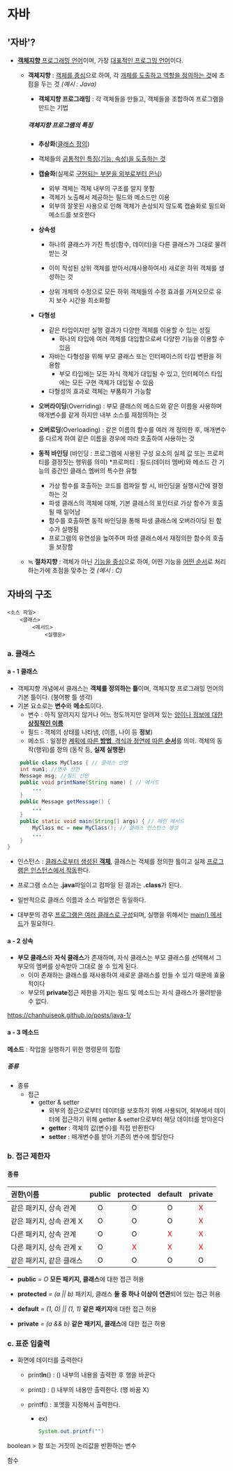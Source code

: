 # 자바



## '자바'?

- <u>**객체지향** 프로그래밍 언어</u>이며, 가장 <u>대표적인 프로그밍 언어</u>이다.

  - **객체지향** : <u>객체를 중심</u>으로 하여, 각 <u>개체를 도출하고 역할을 정의하는 것</u>에 초점을 두는 것 *(예시 : Java)*

    - **객체지향 프로그래밍** : 각 객체들을 만들고, 객체들을 조합하여 프로그램을 만드는 기법

    
    ##### 객체지향 프로그램의 특징
    
    - **추상화**(<u>클래스 정의</u>)
    - 객체들의 <u>공통적인 특징(기능, 속성)을 도출하는 것</u>
    - **캡슐화**(실제로 <u>구현되는 부분을 외부로부터 은닉</u>)
      - 외부 객체는 객체 내부의 구조를 알지 못함
      - 객체가 노출해서 제공하는 필드와 메소드만 이용
      - 외부의 잘못된 사용으로 인해 객체가 손상되지 않도록 캡슐화로 필드와 메소드를 보호한다
    - **상속성**
      - 하나의 클래스가 가진 특성(함수, 데이터)을 다른 클래스가 그대로 물려받는 것
    
      - 이미 작성된 상위 객체를 받아서(재사용하여서) 새로운 하위 객체를 생성하는 것
    
      - 상위 개체의 수정으로 모든 하위 객체들의 수정 효과를 가져오므로 유지 보수 시간을 최소화함
    - **다형성**
      - 같은 타입이지만 실행 결과가 다양한 객체를 이용할 수 있는 성질
        - 하나의 타입에 여러 객체를 대입함으로써 다양한 기능을 이용할 수 있음
      - 자바는 다형성을 위해 부모 클래스 또는 인터페이스의 타입 변환을 허용함
        - 부모 타입에는 모든 자식 객체가 대입될 수 있고, 인터페이스 타입에는 모든 구현 객체가 대입될 수 있음
      - 다형성의 효과로 객체는 부품화가 가능함
    - **오버라이딩**(Overriding) : 부모 클래스의 메소드와 같은 이름을 사용하며 매개변수를 같게 하지만 내부 소스를 재정의하는 것
    - **오버로딩**(Overloading) : 같은 이름의 함수를 여러 개 정의한 후, 매개변수를 다르게 하여 같은 이름을 경우에 따라 호출하여 사용하는 것
    
    
    
    - **동적 바인딩**
      (바인딩 : 프로그램에 사용된 구성 요소의 실제 값 또는 프로퍼티를 결정짓는 행위를 의미)
      *프로퍼티 : 필드(데이터 멤버)와 메소드 간 기능의 중간인 클래스 멤버의 특수한 유형
      - 가상 함수를 호출하는 코드를 컴파일 할 시, 바인딩을 실행시간에 결정하는 것
      - 파생 클래스의 객체에 대해, 기본 클래스의 포인터로 가상 함수가 호출될 때 일어남
      - 함수를 호출하면 동적 바인딩을 통해 파생 클래스에 오버라이딩 된 함수가 실행됨
      - 프로그램의 유연성을 높여주며 파생 클래스에서 재정의한 함수의 호출을 보장함
    
  - ≒ **절차지향** : 객체가 아닌 <u>기능을 중심</u>으로 하여, 어떤 기능을 <u>어떤 순서</u>로 처리하는가에 초점을 맞추는 것 *(예시 : C)*

## 자바의 구조

```
<소스 파일>
	<클래스>
		<메서드>
			<실행문>
```

### a. 클래스

#### a - 1 클래스

- 객체지향 개념에서 클래스는 **객체를 정의하는 틀**이며, 객체지향 프로그래밍 언어의 기본 틀이다. (붕어빵 틀 생각)
- 기본 요소로는 **변수**와 **메소드**이다.
  - 변수 : 아직 알려지지 않거나 어느 정도까지만 알려져 있는 <u>양이나 정보에 대한 **상징적인 이름**</u>
  - 필드 : 객체의 상태를 나타냄, (이름, 나이 등 **정보**) 
  - 메소드 : 일정한 <u>계획에 따른 **방법**, 격식과 정연에 따른 **순서**</u>를 의미. 객체의 동작(행위)를 정의 (동작 등, **실제 실행문**)

```java
	public class MyClass { // 클래스 선언
    int num1; //변수 선언
    Message msg; //필드 선언
    public void printName(String name) { // 메서드
        ...
    }
    public Message getMessage() {
        ...
    }
    public static void main(String[] args) { // 메인 메서드
        MyClass mc = new MyClass(); // 클래스 인스턴스 생성
        ...
    }
}
```

- 인스턴스 : <u>클래스로부터 생성된 **객체**</u>, 클래스는 객체를 정의한 틀이고 실제 <u>프로그램은 인스턴스에서 작동</u>한다.

- 프로그램 소스는 **.java**파일이고 컴파일 된 결과는 **.class**가 된다.
- 일반적으로 클래스 이름과 소스 파일명은 동일하다.
- 대부분의 경우 <u>프로그램은 여러 클래스로 구성</u>되며,  실행을 위해서는 <u>main() 메서드</u>가 필요하다.

#### a - 2 상속

- **부모 클래스**와 **자식 클래스**가 존재하며, 자식 클래스는 부모 클래스를 선택해서 그 부모의 멤버를 상속받아 그대로 쓸 수 있게 된다.
  - 이미 존재하는 클래스를 재사용하여 새로운 클래스를 만들 수 있기 때문에 효율적이다
  - 부모의 **private**접근 제한을 가지는 필드 및 메소드는 자식 클래스가 물려받을 수 없다.

https://chanhuiseok.github.io/posts/java-1/

#### a - 3 메소드

**메소드** : 작업을 실행하기 위한 명령문의 집합

##### 종류

  - 종류	
    - 접근
      - getter & setter
        - 외부의 접근으로부터 데이터를 보호하기 위해 사용되어, 외부에서 데이터에 접근하기 위해 getter & setter으로부터 해당 데이터를 받아온다
        - **getter** : 객체의 값(변수)를 직접 반환한다
        - **setter** : 매개변수를 받아 기존의 변수에 할당한다





### b.  접근 제한자

#### 종류

| 권한\이름                | public |            protected             |             default              |             private              |
| :----------------------- | :----: | :------------------------------: | :------------------------------: | :------------------------------: |
| 같은 패키지, 상속 관계   |   O    |                O                 |                O                 | <span style="color:red">X</span> |
| 같은 패키지, 상속 관계 X |   O    |                O                 |                O                 | <span style="color:red">X</span> |
| 다른 패키지, 상속 관계   |   O    |                O                 | <span style="color:red">X</span> | <span style="color:red">X</span> |
| 다른 패키지, 상속 관계 x |   O    | <span style="color:red">X</span> | <span style="color:red">X</span> | <span style="color:red">X</span> |
| 같은 패키지, 같은 클래스 |   O    |                O                 |                O                 |                O                 |

- **public** *= O*
  **모든 패키지, 클래스**에 대한 접근 허용

- **protected** *= (a || b)*
  패키지, 클래스 **둘 중 하나 이상이 연관**되어 있는 접근 허용

- **default** *= (1, 0) || (1, 1)*
  **같은 패키지**에 대한 접근 허용

- **private** *= (a && b)*
  **같은 패키지, 클래스**에 대한 접근 허용

### c. 표준 입출력

- 화면에 데이터를 출력한다

  - print**ln**() : () 내부의 내용을 출력한 후 행을 바꾼다 

  - print()     : () 내부의 내용만 출력한다. (행 바꿈 X)

  - print**f**()    : 포멧을 지정해서 출력한다.

    - ex)

      ```java
      System.out.printf("")
      ```

      

boolean > 참 또는 거짓의 논리값을 반환하는 변수

함수
